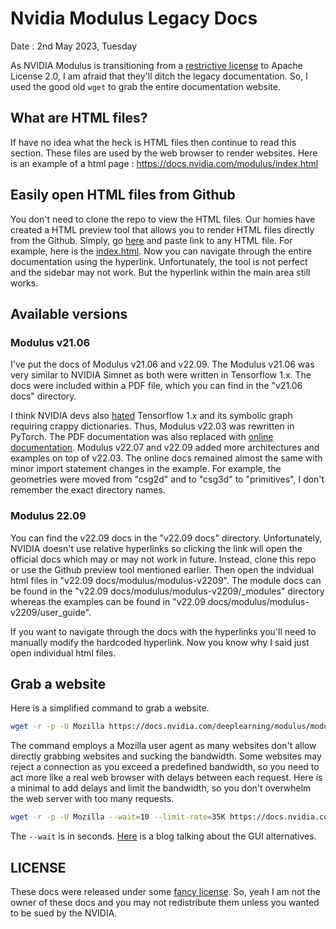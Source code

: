# Nvidia Modulus Legacy Docs

Date : 2nd May 2023, Tuesday

As NVIDIA Modulus is transitioning from a [restrictive license](LICENSE.pdf) to Apache License 2.0, I am afraid that they'll ditch the legacy documentation. So, I used the good old `wget` to grab the entire documentation website.

## What are HTML files?
If have no idea what the heck is HTML files then continue to read this section. These files are used by the web browser to render websites. Here is an example of a html page : https://docs.nvidia.com/modulus/index.html

## Easily open HTML files from Github
You don't need to clone the repo to view the HTML files. Our homies have created a HTML preview tool that allows you to render HTML files directly from the Github. Simply, go [here](https://htmlpreview.github.io/) and paste link to any HTML file. For example, here is the [index.html](https://htmlpreview.github.io/?https://github.com/praksharma/Nvidia-modulus-legacy-docs/blob/main/v22.09%20docs/modulus/modulus-v2209/index.html). Now you can navigate through the entire documentation using the hyperlink. Unfortunately, the tool is not perfect and the sidebar may not work. But the hyperlink within the main area still works.

## Available versions
### Modulus v21.06
I've put the docs of Modulus v21.06 and v22.09. The Modulus v21.06 was very similar to NVIDIA Simnet as both were written in Tensorflow 1.x. The docs were included within a PDF file, which you can find in the "v21.06 docs" directory.

I think NVIDIA devs also [hated](https://www.reddit.com/r/MachineLearning/comments/m3boyo/d_why_is_tensorflow_so_hated_on_and_pytorch_is/) Tensorflow 1.x and its symbolic graph requiring crappy dictionaries. Thus, Modulus v22.03 was rewritten in PyTorch. The PDF documentation was also replaced with [online documentation](https://docs.nvidia.com/deeplearning/modulus/index.html). Modulus v22.07 and v22.09 added more architectures and examples on top of v22.03. The online docs remained almost the same with minor import statement changes in the example. For example, the geometries were moved from "csg2d" and to "csg3d" to "primitives", I don't remember the exact directory names.

### Modulus 22.09
You can find the v22.09 docs in the "v22.09 docs" directory. Unfortunately, NVIDIA doesn't use relative hyperlinks so clicking the link will open the official docs which may or may not work in future. Instead, clone this repo or use the Github preview tool mentioned earlier. Then open the indvidual html files in "v22.09 docs/modulus/modulus-v2209". The module docs can be found in the "v22.09 docs/modulus/modulus-v2209/_modules" directory whereas the examples can be found in "v22.09 docs/modulus/modulus-v2209/user_guide".

If you want to navigate through the docs with the hyperlinks you'll need to manually modify the hardcoded hyperlink. Now you know why I said just open individual html files. 

## Grab a website
Here is a simplified command to grab a website.

```sh
wget -r -p -U Mozilla https://docs.nvidia.com/deeplearning/modulus/modulus-v2209/index.html
```

The command employs a Mozilla user agent as many websites don't allow directly grabbing websites and sucking the bandwidth. Some websites may reject a connection as you exceed a predefined bandwidth, so you need to act more like a real web browser with delays between each request. Here is a minimal to add delays and limit the bandwidth, so you don't overwhelm the web server with too many requests.

```sh
wget -r -p -U Mozilla --wait=10 --limit-rate=35K https://docs.nvidia.com/deeplearning/modulus/modulus-v2209/index.html
```

The `--wait` is in seconds. [Here](https://www.makeuseof.com/tag/how-do-i-download-an-entire-website-for-offline-reading/) is a blog talking about the GUI alternatives.

## LICENSE
These docs were released under some [fancy license](LICENSE.pdf). So, yeah I am not the owner of these docs and you may not redistribute them unless you wanted to be sued by the NVIDIA.